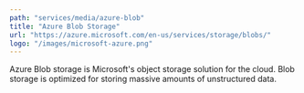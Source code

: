 ```yaml
---
path: "services/media/azure-blob"
title: "Azure Blob Storage"
url: "https://azure.microsoft.com/en-us/services/storage/blobs/"
logo: "/images/microsoft-azure.png"
---
```


Azure Blob storage is Microsoft's object storage solution for the cloud. Blob storage is optimized for storing massive amounts of unstructured data.

